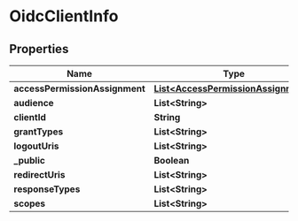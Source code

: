 

# OidcClientInfo


## Properties

Name | Type | Description | Notes
------------ | ------------- | ------------- | -------------
**accessPermissionAssignment** | [**List&lt;AccessPermissionAssignment&gt;**](AccessPermissionAssignment.md) |  |  [optional]
**audience** | **List&lt;String&gt;** |  |  [optional]
**clientId** | **String** |  |  [optional]
**grantTypes** | **List&lt;String&gt;** |  |  [optional]
**logoutUris** | **List&lt;String&gt;** |  |  [optional]
**_public** | **Boolean** |  |  [optional]
**redirectUris** | **List&lt;String&gt;** |  |  [optional]
**responseTypes** | **List&lt;String&gt;** |  |  [optional]
**scopes** | **List&lt;String&gt;** |  |  [optional]



